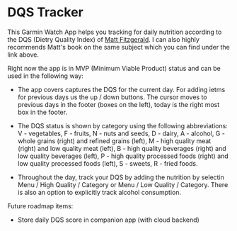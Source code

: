 # DQS Tracker

This Garmin Watch App helps you tracking for daily nutrition according to the
DQS (Dietry Quality Index) of [Matt Fitzgerald](http://racingweight.com).
I can also highly recommends Matt's book on the same subject which you
can find under the link above.

Right now the app is in MVP (Minimum Viable Product) status and can be used
in the following way:

* The app covers captures the DQS for the current day. For adding ietms for previous
days us the up / down buttons. The cursor moves to previous days in the footer
(boxes on the left), today is the right most box in the footer.

* The DQS status is shown by category using the following abbreviations: V - vegetables,
F - fruits, N - nuts and seeds, D - dairy, A - alcohol, G - whole grains (right) and 
refined grains (left), M - high quality meat (right) and low quality meat (left), 
B - high quality beverages (right) and low quality beverages (left), P - high
quality processed foods (right) and low quality processed foods (left), S -
sweets, R - fried foods.

* Throughout the day, track your DQS by adding the nutrition by selectin Menu / 
High Quality / Category or Menu / Low Quality / Category. There is also an option
to explicitly track alcohol consumption. 

Future roadmap items:

* Store daily DQS score in companion app (with cloud backend)
